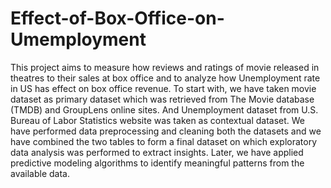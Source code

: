 # Effect-of-Box-Office-on-Umemployment

This project aims to measure how reviews and ratings of movie
released in theatres to their sales at box office and to analyze how
Unemployment rate in US has effect on box office revenue. To start
with, we have taken movie dataset as primary dataset which was
retrieved from The Movie database (TMDB) and GroupLens online
sites. And Unemployment dataset from U.S. Bureau of Labor
Statistics website was taken as contextual dataset. We have
performed data preprocessing and cleaning both the datasets and we
have combined the two tables to form a final dataset on which
exploratory data analysis was performed to extract insights. Later,
we have applied predictive modeling algorithms to identify
meaningful patterns from the available data.
